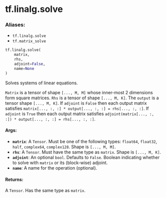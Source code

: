 <div itemscope itemtype="http://developers.google.com/ReferenceObject">
<meta itemprop="name" content="tf.linalg.solve" />
<meta itemprop="path" content="Stable" />
</div>

# tf.linalg.solve

### Aliases:

* `tf.linalg.solve`
* `tf.matrix_solve`

``` python
tf.linalg.solve(
    matrix,
    rhs,
    adjoint=False,
    name=None
)
```

Solves systems of linear equations.

`Matrix` is a tensor of shape `[..., M, M]` whose inner-most 2 dimensions
form square matrices. `Rhs` is a tensor of shape `[..., M, K]`. The `output` is
a tensor shape `[..., M, K]`.  If `adjoint` is `False` then each output matrix
satisfies `matrix[..., :, :] * output[..., :, :] = rhs[..., :, :]`.
If `adjoint` is `True` then each output matrix satisfies
`adjoint(matrix[..., :, :]) * output[..., :, :] = rhs[..., :, :]`.

#### Args:

* <b>`matrix`</b>: A `Tensor`. Must be one of the following types: `float64`, `float32`, `half`, `complex64`, `complex128`.
    Shape is `[..., M, M]`.
* <b>`rhs`</b>: A `Tensor`. Must have the same type as `matrix`.
    Shape is `[..., M, K]`.
* <b>`adjoint`</b>: An optional `bool`. Defaults to `False`.
    Boolean indicating whether to solve with `matrix` or its (block-wise)
    adjoint.
* <b>`name`</b>: A name for the operation (optional).


#### Returns:

A `Tensor`. Has the same type as `matrix`.